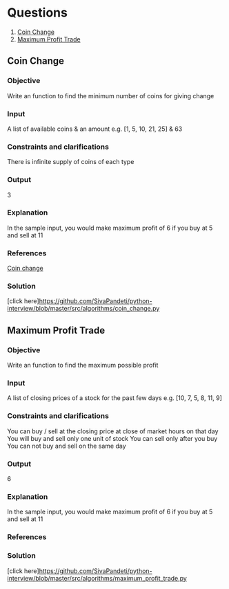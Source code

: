 # Questions
1. [Coin Change](#coin-change)
2. [Maximum Profit Trade](#maximum-profit-trade)

## Coin Change
### Objective
Write an function to find the minimum number of coins for giving change
### Input
A list of available coins & an amount
e.g. [1, 5, 10, 21, 25] & 63
### Constraints and clarifications
There is infinite supply of coins of each type
### Output
3
### Explanation
In the sample input, you would make maximum profit of 6 if you buy at 5 and sell at 11
### References
[Coin change](http://interactivepython.org/runestone/static/pythonds/Recursion/DynamicProgramming.html)
 ### Solution
[click here]https://github.com/SivaPandeti/python-interview/blob/master/src/algorithms/coin_change.py

## Maximum Profit Trade
### Objective
Write an function to find the maximum possible profit
### Input
A list of closing prices of a stock for the past few days
e.g. [10, 7, 5, 8, 11, 9]
### Constraints and clarifications
You can buy / sell at the closing price at close of market hours on that day
You will buy and sell only one unit of stock
You can sell only after you buy
You can not buy and sell on the same day
### Output
6
### Explanation
In the sample input, you would make maximum profit of 6 if you buy at 5 and sell at 11
### References
 ### Solution
[click here]https://github.com/SivaPandeti/python-interview/blob/master/src/algorithms/maximum_profit_trade.py

